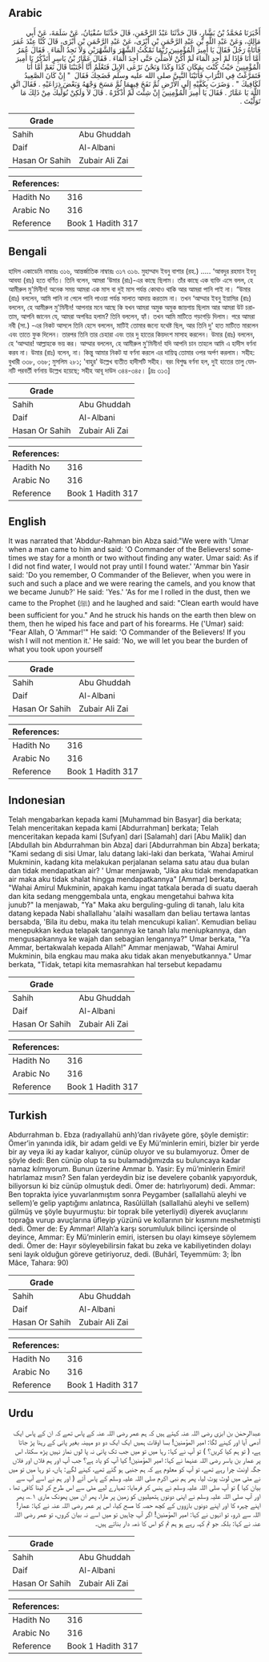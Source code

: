 ## Arabic


<div dir="rtl" lang="ar" style={{fontSize:'larger',backgroundColor:'#f8f9fa',padding:20}}>
أَخْبَرَنَا مُحَمَّدُ بْنُ بَشَّارٍ، قَالَ حَدَّثَنَا عَبْدُ الرَّحْمَنِ، قَالَ حَدَّثَنَا سُفْيَانُ، عَنْ سَلَمَةَ، عَنْ أَبِي مَالِكٍ، وَعَنْ عَبْدِ اللَّهِ بْنِ عَبْدِ الرَّحْمَنِ بْنِ أَبْزَى، عَنْ عَبْدِ الرَّحْمَنِ بْنِ أَبْزَى، قَالَ كُنَّا عِنْدَ عُمَرَ فَأَتَاهُ رَجُلٌ فَقَالَ يَا أَمِيرَ الْمُؤْمِنِينَ رُبَّمَا نَمْكُثُ الشَّهْرَ وَالشَّهْرَيْنِ وَلاَ نَجِدُ الْمَاءَ ‏.‏ فَقَالَ عُمَرُ أَمَّا أَنَا فَإِذَا لَمْ أَجِدِ الْمَاءَ لَمْ أَكُنْ لأُصَلِّيَ حَتَّى أَجِدَ الْمَاءَ ‏.‏ فَقَالَ عَمَّارُ بْنُ يَاسِرٍ أَتَذْكُرُ يَا أَمِيرَ الْمُؤْمِنِينَ حَيْثُ كُنْتَ بِمَكَانِ كَذَا وَكَذَا وَنَحْنُ نَرْعَى الإِبِلَ فَتَعْلَمُ أَنَّا أَجْنَبْنَا قَالَ نَعَمْ أَمَّا أَنَا فَتَمَرَّغْتُ فِي التُّرَابِ فَأَتَيْنَا النَّبِيَّ صلى الله عليه وسلم فَضَحِكَ فَقَالَ ‏ "‏ إِنْ كَانَ الصَّعِيدُ لَكَافِيكَ ‏"‏ ‏.‏ وَضَرَبَ بِكَفَّيْهِ إِلَى الأَرْضِ ثُمَّ نَفَخَ فِيهِمَا ثُمَّ مَسَحَ وَجْهَهُ وَبَعْضَ ذِرَاعَيْهِ ‏.‏ فَقَالَ اتَّقِ اللَّهَ يَا عَمَّارُ ‏.‏ فَقَالَ يَا أَمِيرَ الْمُؤْمِنِينَ إِنْ شِئْتَ لَمْ أَذْكُرْهُ ‏.‏ قَالَ لاَ وَلَكِنْ نُوَلِّيكَ مِنْ ذَلِكَ مَا تَوَلَّيْتَ ‏.‏
</div>
<div style={{backgroundColor:'#f8f9fa',padding:20, marginBottom: 10}}><table> <thead> <tr> <th>Grade</th> <th></th> </tr> </thead> <tbody> <tr><td>Sahih</td><td>Abu Ghuddah</td></tr><tr><td>Daif</td><td>Al-Albani</td></tr><tr><td>Hasan Or Sahih</td><td>Zubair Ali Zai</td></tr></tbody></table><table> <thead> <tr> <th>References:</th> <th></th> </tr> </thead> <tbody><tr><td>Hadith No</td><td>316</td></tr><tr><td>Arabic No</td><td>316</td></tr><tr><td>Reference</td><td>Book 1 Hadith 317</td></tr></tbody></table></div>

## Bengali


<div dir="ltr" lang="bn" style={{fontSize:'larger',backgroundColor:'#f8f9fa',padding:20}}>
হাদিস একাডেমি নাম্বারঃ ৩১৬, আন্তর্জাতিক নাম্বারঃ ৩১৭ ৩১৬. মুহাম্মাদ ইবনু বাশার (রহ.) ..... ‘আবদুর রহমান ইবনু আবযা (রাঃ) হতে বর্ণিত। তিনি বলেন, আমরা ‘উমার (রাঃ)-এর কাছে ছিলাম। তাঁর কাছে এক ব্যক্তি এসে বলল, হে আমীরুল মু'মিনীন! অনেক সময় আমরা এক মাস বা দুই মাস পর্যন্ত কোথাও থাকি আর আমরা পানি পাই না। “উমার (রাঃ) বললেন, আমি পানি না পেলে পানি পাওয়া পর্যন্ত সালাত আদায় করতাম না। তখন ‘আম্মার ইবনু ইয়াসির (রাঃ) বললেন, হে আমীরুল মু'মিনীন! আপনার মনে আছে কি যখন আমরা অমুক অমুক জায়গায় ছিলাম আর আমরা উট চরাতাম, আপনি জানেন যে, আমরা অপবিত্র হলাম? তিনি বললেন, হ্যাঁ। তখন আমি মাটিতে গড়াগড়ি দিলাম। পরে আমরা নবী (সা.) -এর নিকট আসলে তিনি হেসে বললেন, মাটিই তোমার জন্যে যথেষ্ট ছিল, আর তিনি দু' হাত মাটিতে মারলেন এবং তাতে ফুক দিলেন। তারপর তিনি তার চেহারা এবং তার দু হাতের কিয়দংশ মাসাহ করলেন। উমার (রাঃ) বললেন, হে ‘আম্মার! আল্লাহকে ভয় কর। আম্মার বললেন, হে আমীরুল মু'মিনীন! যদি আপনি চান তাহলে আমি এ হাদীস বর্ণনা করব না। উমার (রাঃ) বলেন, না। কিন্তু আমার নিকট যা বর্ণনা করলে এর দায়িত্ব তোমার ওপর অর্পণ করলাম। সহীহ: বুখারী ৩৩৮, ৩৬৮; মুসলিম ২৮১; 'বাহুর' উল্লেখ ব্যতীত হাদীসটি সহীহ। বরং বিশুদ্ধ বর্ণনা হল, দুই হাতের তালু যেমনটি পরবর্তী বর্ণনায় উল্লেখ হয়েছে; সহীহ আবূ দাউদ ৩৪৪-৩৪৫। [দ্রঃ ৩১৩]
</div>
<div style={{backgroundColor:'#f8f9fa',padding:20, marginBottom: 10}}><table> <thead> <tr> <th>Grade</th> <th></th> </tr> </thead> <tbody> <tr><td>Sahih</td><td>Abu Ghuddah</td></tr><tr><td>Daif</td><td>Al-Albani</td></tr><tr><td>Hasan Or Sahih</td><td>Zubair Ali Zai</td></tr></tbody></table><table> <thead> <tr> <th>References:</th> <th></th> </tr> </thead> <tbody><tr><td>Hadith No</td><td>316</td></tr><tr><td>Arabic No</td><td>316</td></tr><tr><td>Reference</td><td>Book 1 Hadith 317</td></tr></tbody></table></div>

## English


<div dir="ltr" lang="en" style={{fontSize:'larger',backgroundColor:'#f8f9fa',padding:20}}>
It was narrated that 'Abddur-Rahman bin Abza said:"We were with 'Umar when a man came to him and said: 'O Commander of the Believers! sometimes we stay for a month or two without finding any water. Umar said: As if I did not find water, I would not pray until I found water.' 'Ammar bin Yasir said: 'Do you remember, O Commander of the Believer, when you were in such and such a place and we were rearing the camels, and you know that we became Junub?' He said: 'Yes.' 'As for me I rolled in the dust, then we came to the Prophet (ﷺ) and he laughed and said: "Clean earth would have been sufficient for you." And he struck his hands on the earth then blew on them, then he wiped his face and part of his forearms. He ('Umar) said: "Fear Allah, O 'Ammar!'" He said: 'O Commander of the Believers! If you wish I will not mention it.' He said: 'No, we will let you bear the burden of what you took upon yourself
</div>
<div style={{backgroundColor:'#f8f9fa',padding:20, marginBottom: 10}}><table> <thead> <tr> <th>Grade</th> <th></th> </tr> </thead> <tbody> <tr><td>Sahih</td><td>Abu Ghuddah</td></tr><tr><td>Daif</td><td>Al-Albani</td></tr><tr><td>Hasan Or Sahih</td><td>Zubair Ali Zai</td></tr></tbody></table><table> <thead> <tr> <th>References:</th> <th></th> </tr> </thead> <tbody><tr><td>Hadith No</td><td>316</td></tr><tr><td>Arabic No</td><td>316</td></tr><tr><td>Reference</td><td>Book 1 Hadith 317</td></tr></tbody></table></div>

## Indonesian


<div dir="ltr" lang="id" style={{fontSize:'larger',backgroundColor:'#f8f9fa',padding:20}}>
Telah mengabarkan kepada kami [Muhammad bin Basyar] dia berkata; Telah menceritakan kepada kami [Abdurrahman] berkata; Telah menceritakan kepada kami [Sufyan] dari [Salamah] dari [Abu Malik] dan [Abdullah bin Abdurrahman bin Abza] dari [Abdurrahman bin Abza] berkata; "Kami sedang di sisi Umar, lalu datang laki-laki dan berkata, 'Wahai Amirul Mukminin, kadang kita melakukan perjalanan selama satu atau dua bulan dan tidak mendapatkan air? ' Umar menjawab, "Jika aku tidak mendapatkan air maka aku tidak shalat hingga mendapatkannya" [Ammar] berkata, "Wahai Amirul Mukminin, apakah kamu ingat tatkala berada di suatu daerah dan kita sedang menggembala unta, engkau mengetahui bahwa kita junub?" Ia menjawab, "Ya" Maka aku berguling-guling di tanah, lalu kita datang kepada Nabi shallallahu 'alaihi wasallam dan beliau tertawa lantas bersabda, 'Bila itu debu, maka itu telah mencukupi kalian'. Kemudian beliau menepukkan kedua telapak tangannya ke tanah lalu meniupkannya, dan mengusapkannya ke wajah dan sebagian lengannya?" Umar berkata, "Ya Ammar, bertakwalah kepada Allah!" Ammar menjawab, "Wahai Amirul Mukminin, bila engkau mau maka aku tidak akan menyebutkannya." Umar berkata, "Tidak, tetapi kita memasrahkan hal tersebut kepadamu
</div>
<div style={{backgroundColor:'#f8f9fa',padding:20, marginBottom: 10}}><table> <thead> <tr> <th>Grade</th> <th></th> </tr> </thead> <tbody> <tr><td>Sahih</td><td>Abu Ghuddah</td></tr><tr><td>Daif</td><td>Al-Albani</td></tr><tr><td>Hasan Or Sahih</td><td>Zubair Ali Zai</td></tr></tbody></table><table> <thead> <tr> <th>References:</th> <th></th> </tr> </thead> <tbody><tr><td>Hadith No</td><td>316</td></tr><tr><td>Arabic No</td><td>316</td></tr><tr><td>Reference</td><td>Book 1 Hadith 317</td></tr></tbody></table></div>

## Turkish


<div dir="ltr" lang="tr" style={{fontSize:'larger',backgroundColor:'#f8f9fa',padding:20}}>
Abdurrahman b. Ebza (radıyallahü anh)’dan rivâyete göre, şöyle demiştir: Ömer’in yanında idik, bir adam geldi ve Ey Mü’minlerin emiri, bizler bir yerde bir ay veya iki ay kadar kalıyor, cünüp oluyor ve su bulamıyoruz. Ömer de şöyle dedi: Ben cünüp olup ta su bulamadığımızda su buluncaya kadar namaz kılmıyorum. Bunun üzerine Ammar b. Yasir: Ey mü’minlerin Emiri! hatırlamaz mısın? Sen falan yerdeydin biz ise develere çobanlık yapıyorduk, biliyorsun ki biz cünüp olmuştuk dedi. Ömer de: hatırlıyorum) dedi. Ammar: Ben toprakta iyice yuvarlanmıştım sonra Peygamber (sallallahü aleyhi ve sellem)’e gelip yaptığımı anlatınca, Rasûlüllah (sallallahü aleyhi ve sellem) gülmüş ve şöyle buyurmuştu: bir toprak bile yeterliydi) diyerek avuçlarını toprağa vurup avuçlarına üfleyip yüzünü ve kollarının bir kısmını meshetmişti dedi. Ömer de: Ey Ammar! Allah’a karşı sorumluluk bilinci içersinde ol deyince, Ammar: Ey Mü’minlerin emiri, istersen bu olayı kimseye söylemem dedi. Ömer de: Hayır söyleyebilirsin fakat bu zeka ve kabiliyetinden dolayı seni layık olduğun göreve getiriyoruz, dedi. (Buhârî, Teyemmüm: 3; İbn Mâce, Tahara: 90)
</div>
<div style={{backgroundColor:'#f8f9fa',padding:20, marginBottom: 10}}><table> <thead> <tr> <th>Grade</th> <th></th> </tr> </thead> <tbody> <tr><td>Sahih</td><td>Abu Ghuddah</td></tr><tr><td>Daif</td><td>Al-Albani</td></tr><tr><td>Hasan Or Sahih</td><td>Zubair Ali Zai</td></tr></tbody></table><table> <thead> <tr> <th>References:</th> <th></th> </tr> </thead> <tbody><tr><td>Hadith No</td><td>316</td></tr><tr><td>Arabic No</td><td>316</td></tr><tr><td>Reference</td><td>Book 1 Hadith 317</td></tr></tbody></table></div>

## Urdu


<div dir="rtl" lang="ur" style={{fontSize:'larger',backgroundColor:'#f8f9fa',padding:20}}>
عبدالرحمٰن بن ابزی رضی اللہ عنہ کہتے ہیں کہ ہم عمر رضی اللہ عنہ کے پاس تھے کہ ان کے پاس ایک آدمی آیا اور کہنے لگا: امیر المؤمنین! بسا اوقات ہمیں ایک ایک دو دو مہینہ بغیر پانی کے رہنا پڑ جاتا ہے، ( تو ہم کیا کریں؟ ) تو آپ نے کہا: رہا میں تو میں جب تک پانی نہ پا لوں نماز نہیں پڑھ سکتا، اس پر عمار بن یاسر رضی اللہ عنہما نے کہا: امیر المؤمنین! کیا آپ کو یاد ہے؟ جب آپ اور ہم فلاں اور فلاں جگہ اونٹ چرا رہے تھے، تو آپ کو معلوم ہے کہ ہم جنبی ہو گئے تھے، کہنے لگے: ہاں، تو رہا میں تو میں نے مٹی میں لوٹ پوٹ لیا، پھر ہم نبی اکرم صلی اللہ علیہ وسلم کے پاس آئے ( اور ہم نے اسے آپ سے بیان کیا ) تو آپ صلی اللہ علیہ وسلم نے ہنس کر فرمایا: تمہارے لیے مٹی سے اس طرح کر لینا کافی تھا ، اور آپ صلی اللہ علیہ وسلم نے اپنی دونوں ہتھیلیوں کو زمین پر مارا، پھر ان میں پھونک ماری ۱؎، پھر اپنے چہرہ کا اور اپنے دونوں بازووں کے کچھ حصہ کا مسح کیا، اس پر عمر رضی اللہ عنہ نے کہا: عمار! اللہ سے ڈرو، تو انہوں نے کہا: امیر المؤمنین! اگر آپ چاہیں تو میں اسے نہ بیان کروں، تو عمر رضی اللہ عنہ نے کہا: بلکہ جو تم کہہ رہے ہو ہم تم کو اس کا ذمہ دار بناتے ہیں۔
</div>
<div style={{backgroundColor:'#f8f9fa',padding:20, marginBottom: 10}}><table> <thead> <tr> <th>Grade</th> <th></th> </tr> </thead> <tbody> <tr><td>Sahih</td><td>Abu Ghuddah</td></tr><tr><td>Daif</td><td>Al-Albani</td></tr><tr><td>Hasan Or Sahih</td><td>Zubair Ali Zai</td></tr></tbody></table><table> <thead> <tr> <th>References:</th> <th></th> </tr> </thead> <tbody><tr><td>Hadith No</td><td>316</td></tr><tr><td>Arabic No</td><td>316</td></tr><tr><td>Reference</td><td>Book 1 Hadith 317</td></tr></tbody></table></div>